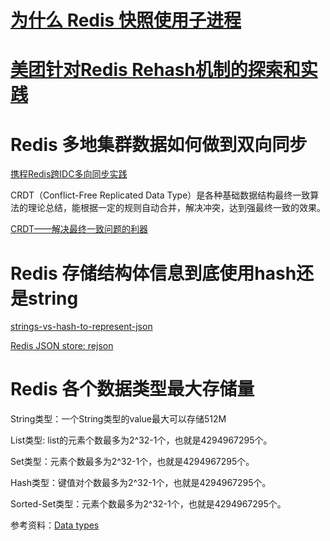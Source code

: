 

# [为什么 Redis 快照使用子进程](https://draveness.me/whys-the-design-redis-bgsave-fork/)

# [美团针对Redis Rehash机制的探索和实践](https://mp.weixin.qq.com/s/ufoLJiXE0wU4Bc7ZbE9cDQ) 

# Redis 多地集群数据如何做到双向同步

[携程Redis跨IDC多向同步实践](https://zhuanlan.zhihu.com/p/83298388)

CRDT（Conflict-Free Replicated Data Type）是各种基础数据结构最终一致算法的理论总结，能根据一定的规则自动合并，解决冲突，达到强最终一致的效果。

[CRDT——解决最终一致问题的利器](https://yq.aliyun.com/articles/635632?utm_content=m_1000015503)

# Redis  存储结构体信息到底使用hash还是string

[strings-vs-hash-to-represent-json](https://stackoverflow.com/questions/16375188/redis-strings-vs-redis-hashes-to-represent-json-efficiency)

[Redis JSON store: rejson](https://redislabs.com/blog/redis-as-a-json-store/)

# Redis 各个数据类型最大存储量

String类型：一个String类型的value最大可以存储512M

List类型: list的元素个数最多为2^32-1个，也就是4294967295个。

Set类型：元素个数最多为2^32-1个，也就是4294967295个。

Hash类型：键值对个数最多为2^32-1个，也就是4294967295个。

Sorted-Set类型：元素个数最多为2^32-1个，也就是4294967295个。

参考资料：[Data types](https://redis.io/topics/data-types)

